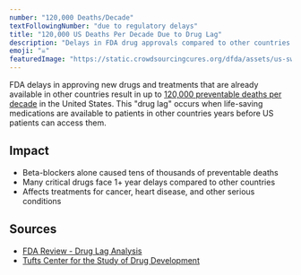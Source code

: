 ```yaml
---
number: "120,000 Deaths/Decade"
textFollowingNumber: "due to regulatory delays"
title: "120,000 US Deaths Per Decade Due to Drug Lag"
description: "Delays in FDA drug approvals compared to other countries result in up to 120,000 preventable deaths per decade"
emoji: "☠️"
featuredImage: "https://static.crowdsourcingcures.org/dfda/assets/us-swiss-life-expectancy-drug-approvals.png"
---
```


FDA delays in approving new drugs and treatments that are already available in other countries result in up to [120,000 preventable deaths per decade](https://www.fdareview.org/features/references/#gieringer85) in the United States. This "drug lag" occurs when life-saving medications are available to patients in other countries years before US patients can access them.

## Impact

* Beta-blockers alone caused tens of thousands of preventable deaths
* Many critical drugs face 1+ year delays compared to other countries
* Affects treatments for cancer, heart disease, and other serious conditions

## Sources
* [FDA Review - Drug Lag Analysis](https://www.fdareview.org/features/references/#gieringer85)
* [Tufts Center for the Study of Drug Development](http://csdd.tufts.edu/databases)
